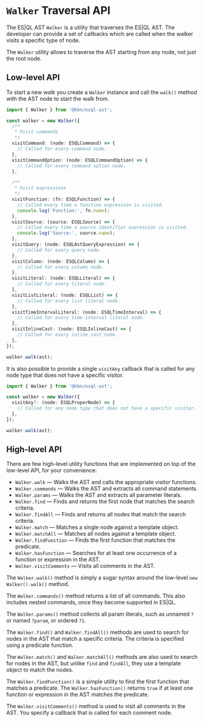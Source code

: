 # `Walker` Traversal API

The ES|QL AST `Walker` is a utility that traverses the ES|QL AST. The developer
can provide a set of callbacks which are called when the walker visits a
specific type of node.

The `Walker` utility allows to traverse the AST starting from any node, not just
the root node.


## Low-level API

To start a new *walk* you create a `Walker` instance and call the `walk()` method
with the AST node to start the walk from.

```ts
import { Walker } from '@kbn/esql-ast';

const walker = new Walker({
  /**
   * Visit commands
   */
  visitCommand: (node: ESQLCommand) => {
    // Called for every command node.
  },
  visitCommandOption: (node: ESQLCommandOption) => {
    // Called for every command option node.
  },

  /**
   * Visit expressions
   */
  visitFunction: (fn: ESQLFunction) => {
    // Called every time a function expression is visited.
    console.log('Function:', fn.name);
  },
  visitSource: (source: ESQLSource) => {
    // Called every time a source identifier expression is visited.
    console.log('Source:', source.name);
  },
  visitQuery: (node: ESQLAstQueryExpression) => {
    // Called for every query node.
  },
  visitColumn: (node: ESQLColumn) => {
    // Called for every column node.
  },
  visitLiteral: (node: ESQLLiteral) => {
    // Called for every literal node.
  },
  visitListLiteral: (node: ESQLList) => {
    // Called for every list literal node.
  },
  visitTimeIntervalLiteral: (node: ESQLTimeInterval) => {
    // Called for every time interval literal node.
  },
  visitInlineCast: (node: ESQLInlineCast) => {
    // Called for every inline cast node.
  },
});

walker.walk(ast);
```

It is also possible to provide a single `visitAny` callback that is called for
any node type that does not have a specific visitor.

```ts
import { Walker } from '@kbn/esql-ast';

const walker = new Walker({
  visitAny?: (node: ESQLProperNode) => {
    // Called for any node type that does not have a specific visitor.
  },
});

walker.walk(ast);
```


## High-level API

There are few high-level utility functions that are implemented on top of the
low-level API, for your convenience:

- `Walker.walk` &mdash; Walks the AST and calls the appropriate visitor functions.
- `Walker.commands` &mdash; Walks the AST and extracts all command statements.
- `Walker.params` &mdash; Walks the AST and extracts all parameter literals.
- `Walker.find` &mdash; Finds and returns the first node that matches the search criteria.
- `Walker.findAll` &mdash; Finds and returns all nodes that match the search criteria.
- `Walker.match` &mdash; Matches a single node against a template object.
- `Walker.matchAll` &mdash; Matches all nodes against a template object.
- `Walker.findFunction` &mdash; Finds the first function that matches the predicate.
- `Walker.hasFunction` &mdash; Searches for at least one occurrence of a function or expression in the AST.
- `Walker.visitComments` &mdash; Visits all comments in the AST.

The `Walker.walk()` method is simply a sugar syntax around the low-level
`new Walker().walk()` method.

The `Walker.commands()` method returns a list of all commands. This also
includes nested commands, once they become supported in ES|QL.

The `Walker.params()` method collects all param literals, such as unnamed `?` or
named `?param`, or ordered `?1`.

The `Walker.find()` and `Walker.findAll()` methods are used to search for nodes
in the AST that match a specific criteria. The criteria is specified using a
predicate function.

The `Walker.match()` and `Walker.matchAll()` methods are also used to search for
nodes in the AST, but unlike `find` and `findAll`, they use a template object
to match the nodes.

The `Walker.findFunction()` is a simple utility to find the first function that
matches a predicate. The `Walker.hasFunction()` returns `true` if at least one
function or expression in the AST matches the predicate.

The `Walker.visitComments()` method is used to visit all comments in the AST.
You specify a callback that is called for each comment node.
